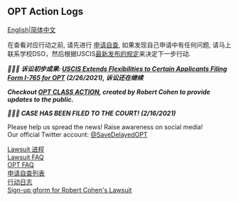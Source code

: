 ## OPT Action Logs
[English](https://ion2014.github.io/OPTActionLogs/index)|[简体中文](https://ion2014.github.io/OPTActionLogs/index_ch)

在查看对应行动之前, 请先进行 [申请自查](https://ion2014.github.io/OPTActionLogs/self_check_ch), 如果发现自己申请中有任何问题, 请马上联系学校DSO，然后根据USCIS[最新发布的规定](https://www.uscis.gov/news/alerts/uscis-extends-flexibilities-to-certain-applicants-filing-form-i-765-for-opt)来决定下一步行动.

***🎉🎉🎉 诉讼初步成果: [USCIS Extends Flexibilities to Certain Applicants Filing Form I-765 for OPT](https://www.uscis.gov/news/alerts/uscis-extends-flexibilities-to-certain-applicants-filing-form-i-765-for-opt) (2/26/2021), 诉讼还在继续*** <br/>

***Checkout [OPT CLASS ACTION](http://www.optclassaction.com/), created by Robert Cohen to provide updates to the public.*** <br/>

***🎉🎉🎉  CASE HAS BEEN FILED TO THE COURT! (2/16/2021)*** <br/>

Please help us spread the news! Raise awareness on social media!<br/>
Our official Twitter account: [@SaveDelayedOPT](https://twitter.com/SaveDelayedOPT)<br/>

[Lawsuit 进程](https://ion2014.github.io/OPTActionLogs/lawsuit_ch)\
[Lawsuit FAQ](https://ion2014.github.io/OPTActionLogs/lawsuit_faq_ch)\
[OPT FAQ](https://ion2014.github.io/OPTActionLogs/opt_faq_ch)\
[申请自查列表](https://ion2014.github.io/OPTActionLogs/self_check_ch)\
[行动日志](https://ion2014.github.io/OPTActionLogs/action_logs_ch)\
[Sign-up gform for Robert Cohen's Lawsuit](https://forms.gle/4mSvmdacZNomUQUV7)
